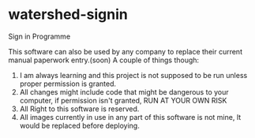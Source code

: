 # watershed-signin
Sign in Programme

This software can also be used by any company to replace their current manual paperwork entry.(soon)
A couple of things though:
1. I am always learning and this project is not supposed to be run unless proper permission is granted.
2. All changes might include code that might be dangerous to your computer, if permission isn't granted, RUN AT YOUR OWN RISK
3. All Right to this software is reserved.
4. All images currently in use in any part of this software is not mine, It would be replaced before deploying.
